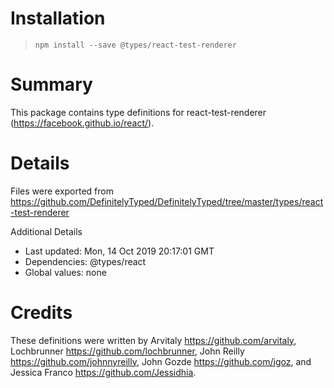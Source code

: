 # Installation
> `npm install --save @types/react-test-renderer`

# Summary
This package contains type definitions for react-test-renderer (https://facebook.github.io/react/).

# Details
Files were exported from https://github.com/DefinitelyTyped/DefinitelyTyped/tree/master/types/react-test-renderer

Additional Details
 * Last updated: Mon, 14 Oct 2019 20:17:01 GMT
 * Dependencies: @types/react
 * Global values: none

# Credits
These definitions were written by Arvitaly <https://github.com/arvitaly>, Lochbrunner <https://github.com/lochbrunner>, John Reilly <https://github.com/johnnyreilly>, John Gozde <https://github.com/jgoz>, and Jessica Franco <https://github.com/Jessidhia>.
